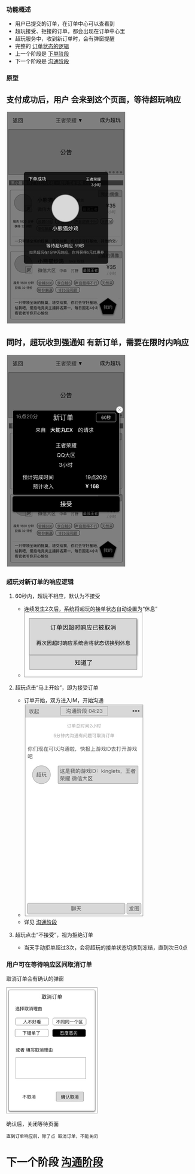 ### 功能概述
* 用户已提交的订单，在订单中心可以查看到
* 超玩接受、拒接的订单，都会出现在订单中心里
* 超玩服务中，收到新订单时，会有弹窗提醒
* 完整的 [订单状态的逻辑](order-logic.md)
* 上一个阶段是 [下单阶段](order-create.md)
* 下一个阶段是 [沟通阶段](order-communicate.md)


### 原型

支付成功后，用户 会来到这个页面，等待超玩响应
---
![下单成功](img/下单成功.jpg)

同时，超玩收到强通知 有新订单，需要在限时内响应
---
![](img/新订单.jpg)


### 超玩对新订单的响应逻辑
1. 60秒内，超玩不相应，默认为不接受
	* 连续发生2次后，系统将超玩的接单状态自动设置为“休息”
	* ![](img/模块-超时未响应.jpg)

2. 超玩点击“马上开始”，即为接受订单
	* 订单开始，双方进入IM，开始沟通
	* ![IM-沟通阶段](img/IM-沟通阶段.jpg)
	* 详见 [沟通阶段](im.md)
3. 超玩点击“不接受”，视为拒绝订单
	* 当天手动拒单超过3次，会将超玩的接单状态切换到冻结，直到次日0点

### 用户可在等待响应区间取消订单
取消订单会有确认的弹窗

![](img/菜单-取消订单-确认.jpg)

确认后，关闭等待页面


	直到订单响应前，除了点 取消订单，不能关闭


# 下一个阶段 [沟通阶段](order-communicate.md)